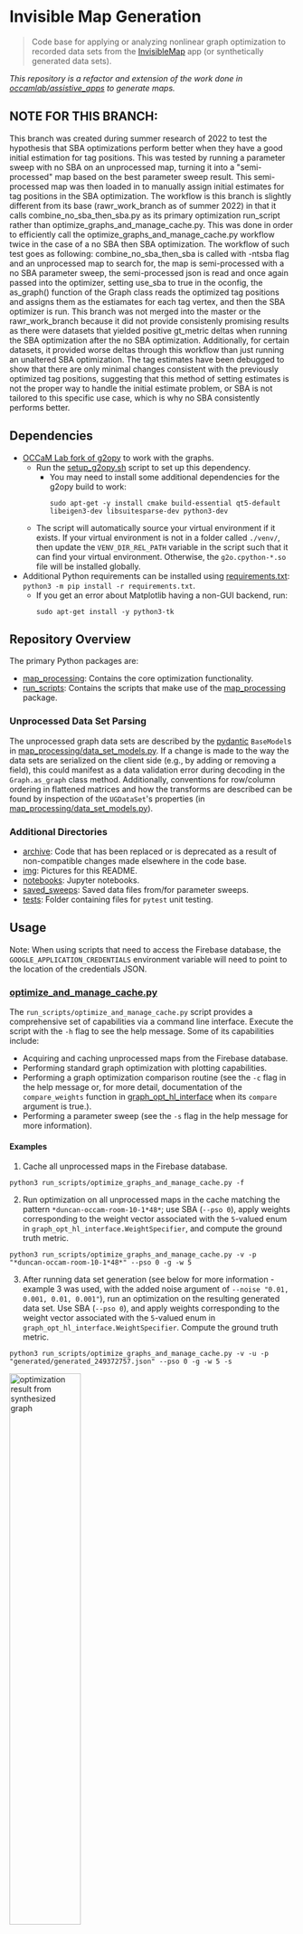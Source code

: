 # Invisible Map Generation

> Code base for applying or analyzing nonlinear graph optimization to recorded data sets from the [InvisibleMap](https://github.com/occamLab/InvisibleMap) app (or synthetically generated data sets).

*This repository is a refactor and extension of the work done in [occamlab/assistive_apps](https://github.com/occamLab/assistive_apps/tree/summer2018) to generate maps.*

## NOTE FOR THIS BRANCH:
This branch was created during summer research of 2022 to test the hypothesis that SBA optimizations perform better when they have a good initial estimation for tag positions. This was tested by running a parameter sweep with no SBA on an unprocessed map, turning it into a "semi-processed" map based on the best parameter sweep result. This semi-processed map was then loaded in to manually assign initial estimates for tag positions in the SBA optimization. The workflow is this branch is slightly different from its base (rawr_work_branch as of summer 2022) in that it calls combine_no_sba_then_sba.py as its primary optimization run_script rather than optimize_graphs_and_manage_cache.py. This was done in order to efficiently call the optimize_graphs_and_manage_cache.py workflow twice in the case of a no SBA then SBA optimization. The workflow of such test goes as following: combine_no_sba_then_sba is called with -ntsba flag and an unprocessed map to search for, the map is semi-processed with a no SBA parameter sweep, the semi-processed json is read and once again passed into the optimizer, setting use_sba to true in the oconfig, the as_graph() function of the Graph class reads the optimized tag positions and assigns them as the estiamates for each tag vertex, and then the SBA optimizer is run. This branch was not merged into the master or the rawr_work_branch because it did not provide consistenly promising results as there were datasets that yielded positive gt_metric deltas when running the SBA optimization after the no SBA optimization. Additionally, for certain datasets, it provided worse deltas through this workflow than just running an unaltered SBA optimization. The tag estimates have been debugged to show that there are only minimal changes consistent with the previously optimized tag positions, suggesting that this method of setting estimates is not the proper way to handle the initial estimate problem, or SBA is not tailored to this specific use case, which is why no SBA consistently performs better.

## Dependencies

- [OCCaM Lab fork of g2opy](https://github.com/occamLab/g2opy) to work with the graphs.
  - Run the [setup_g2opy.sh](setup_g2opy.sh) script to set up this dependency.
    - You may need to install some additional dependencies for the g2opy build to work:
      ```shell
      sudo apt-get -y install cmake build-essential qt5-default libeigen3-dev libsuitesparse-dev python3-dev
      ```
  - The script will automatically source your virtual environment if it exists. If your virtual environment is not in a folder called `./venv/`, then update the `VENV_DIR_REL_PATH` variable in the script such that it can find your virtual environment. Otherwise, the `g2o.cpython-*.so` file will be installed globally.
- Additional Python requirements can be installed using [requirements.txt](requirements.txt): `python3 -m pip install -r requirements.txt`.
  - If you get an error about Matplotlib having a non-GUI backend, run:
    ```shell
    sudo apt-get install -y python3-tk
    ```

## Repository Overview

The primary Python packages are:

- [map_processing](map_processing): Contains the core optimization functionality.
- [run_scripts](run_scripts): Contains the scripts that make use of the [map_processing](map_processing) package.

### Unprocessed Data Set Parsing

The unprocessed graph data sets are described by the [pydantic](https://pydantic-docs.helpmanual.io/) `BaseModel`s in [map_processing/data_set_models.py](map_processing/data_models.py). If a change is made to the way the data sets are serialized on the client side (e.g., by adding or removing a field), this could manifest as a data validation error during decoding in the `Graph.as_graph` class method. Additionally, conventions for row/column ordering in flattened matrices and how the transforms are described can be found by inspection of the `UGDataSet`'s properties (in [map_processing/data_set_models.py](map_processing/data_models.py)).

### Additional Directories

- [archive](archive): Code that has been replaced or is deprecated as a result of non-compatible changes made elsewhere in the code base.
- [img](img): Pictures for this README.
- [notebooks](notebooks): Jupyter notebooks.
- [saved_sweeps](saved_sweeps): Saved data files from/for parameter sweeps.
- [tests](tests): Folder containing files for `pytest` unit testing.

## Usage

Note: When using scripts that need to access the Firebase database, the `GOOGLE_APPLICATION_CREDENTIALS` environment variable will need to point to the location of the credentials JSON.

### [optimize_and_manage_cache.py](run_scripts/optimize_graphs_and_manage_cache.py)

The `run_scripts/optimize_and_manage_cache.py` script provides a comprehensive set of capabilities via a command line interface. Execute the script with the `-h` flag to see the help message. Some of its capabilities include:

- Acquiring and caching unprocessed maps from the Firebase database.
- Performing standard graph optimization with plotting capabilities.
- Performing a graph optimization comparison routine (see the `-c` flag in the help message or, for more detail, documentation of the `compare_weights` function in [graph_opt_hl_interface](map_processing/graph_opt_hl_interface.py) when its `compare` argument is true.).
- Performing a parameter sweep (see the `-s` flag in the help message for more information).

#### Examples

1. Cache all unprocessed maps in the Firebase database.

```shell
python3 run_scripts/optimize_graphs_and_manage_cache.py -f
```

2. Run optimization on all unprocessed maps in the cache matching the pattern `*duncan-occam-room-10-1*48*`; use SBA (`--pso 0`), apply weights corresponding to the weight vector associated with the `5`-valued enum in `graph_opt_hl_interface.WeightSpecifier`, and compute the ground truth metric.

```shell
python3 run_scripts/optimize_graphs_and_manage_cache.py -v -p "*duncan-occam-room-10-1*48*" --pso 0 -g -w 5
```

3. After running data set generation (see below for more information - example 3 was used, with the added noise argument of `--noise "0.01, 0.001, 0.01, 0.001"`), run an optimization on the resulting generated data set. Use SBA (`--pso 0`), and apply weights corresponding to the weight vector associated with the `5`-valued enum in `graph_opt_hl_interface.WeightSpecifier`. Compute the ground truth metric.

```shell
python3 run_scripts/optimize_graphs_and_manage_cache.py -v -u -p "generated/generated_249372757.json" --pso 0 -g -w 5 -s
```

<img src="img/optimization_result_from_synthesized.png" alt="optimization result from synthesized graph" width="50%">

Annotated terminal output:

```
# Objective function value before optimization:
unoptimized edges' chi2 sum:         3291.464014902872

# Objective function value before optimization, except only over the gravity edges:
unoptimized gravity edges' chi2 sum: 1.3788241952895202e-12

# Objective function after before optimization:
optimized edges' chi2 sum:           4.382744266039168

# Objective function value after optimization, except only over the gravity edges:
optimized gravity edges' chi2 sum:   0.330115747759974

# Success messages:
Processed map: generated_249372757
Successfully cached /home/duncan/occam/invisible-map-generation/map_processing/../.cache/TestProcessed/generated_249372757.json

# Ground truth metric for tag position estimates (where a negative delta represents an improvement):
Ground truth metric for generated_249372757: 0.24080496509868282 (delta of -0.5928104516846451 from pre-optimization)
```

### [generate_datasets.py](run_scripts/generate_datasets.py)

The [generate_datasets.py](run_scripts/optimize_graphs_and_manage_cache.py) script provides the capability to generate artificial data sets, either from some parametrically-defined path and set of tag poses, or from an unprocessed recorded data set. In the case of the latter, the poses and un-optimized tag observations are treated as ground truth data from which new observations are generated (with noise optionally being introduced during the simulation). The data set generation integrates with the caching system used by the [optimize_and_manage_cache.py](run_scripts/optimize_graphs_and_manage_cache.py) script, so a common use case is generating a synthetic data set and then using it as the input to optimization. Execute the script with the `-h` flag to see the help message.

Notes:

- Due to the `y` axis being the vertical axis, the data set visualizations (shown with the `-v` flag) appear to be flipped on their side.
- Adding a legend to these graphs is marked as a TODO. In the meantime, to interpret what you are seeing:
  - Red + green + blue reference frames represent odometry poses sampled along the green path. These odometry poses have (optionally) accumulated noise relative to the ground truth path plotted as a dark blue line.
  - Pink reference frames denote the tags' poses.
  - Teal lines represent tag observations made from the odometry poses.

#### Examples

1. Use default tag poses (three tags facing the same direction in a line).

```shell
python3 run_scripts/optimize_and_manage_cache -t "3line" -v
```

<img src="img/synthesized_data_3line_no_noise.png" alt="synthesized_data_3line_no_noise" width="50%">

2. Using the OCCaM room's ground truth tag poses, follow an elliptical path around the interior of the tags. Noise is introduced to the path such that most of the variation is translational in the horizontal directions.

```shell
python3 run_scripts/optimize_and_manage_cache --e_cp "3, 5" --e_zw 7 --e_xw 9 --xzp 1.5 -t "occam" --noise "0.01, 0.001, 0.01, 0.001" -v
```

<img src="img/synthesized_data_occam_noise.png" alt="synthesized_data_occam_noise" width="50%">

3. Derive from a cached data set the odometry and tag data used to synthesize a data set with no noise; this assumes that the data has already been cached via the `optimize_and_manage_cache.py` script.

```shell
python3 run_scripts/optimize_and_manage_cache -p d --d_p "*duncan-occam-room-10-1*48*" -v
```

<img src="img/synthesized_data_from_data_set.png" alt="synthesized_data_occam_noise" width="50%">

## TODOS

- Continue finding metrics to evaluate optimized map quality.
  - Consider ways of obtaining ground truth data
- Add more ways to consolidate paths in the map to make navigation more efficient
  - Currently, only direct intersections are handled
  - Consider detecting points that have no obstructions between (e.g. connect odometry points that are on different sides of a hallway).
